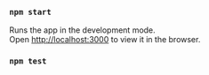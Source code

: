 ### `npm start`

Runs the app in the development mode.\
Open [http://localhost:3000](http://localhost:3000) to view it in the browser.


### `npm test`
